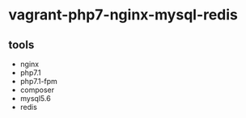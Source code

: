 # vagrant-php7-nginx-mysql-redis

## tools

* nginx
* php7.1
* php7.1-fpm
* composer
* mysql5.6
* redis
